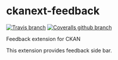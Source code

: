 ckanext-feedback
================

[![Travis branch](https://img.shields.io/travis/NaturalHistoryMuseum/ckanext-feedback/master.svg?style=flat-square)](https://travis-ci.org/NaturalHistoryMuseum/ckanext-feedback) [![Coveralls github branch](https://img.shields.io/coveralls/github/NaturalHistoryMuseum/ckanext-feedback/master.svg?style=flat-square)](https://coveralls.io/github/NaturalHistoryMuseum/ckanext-feedback)

Feedback extension for CKAN

This extension provides feedback side bar.

